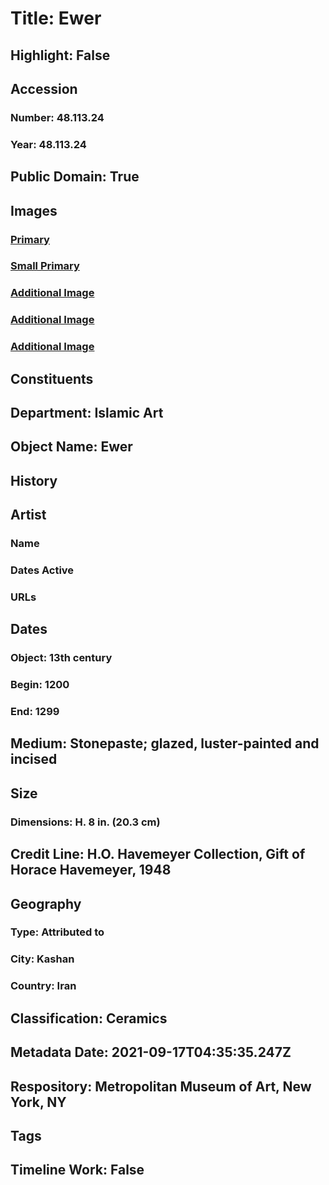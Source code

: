 # Title: Ewer
## Highlight: False
## Accession
### Number: 48.113.24
### Year: 48.113.24
## Public Domain: True
## Images
### [Primary](https://images.metmuseum.org/CRDImages/is/original/LC-48_113_24.jpg)
### [Small Primary](https://images.metmuseum.org/CRDImages/is/web-large/LC-48_113_24.jpg)
### [Additional Image](https://images.metmuseum.org/CRDImages/is/original/LC-48_113_24-view2.jpg)
### [Additional Image](https://images.metmuseum.org/CRDImages/is/original/LC-48_113_24-view4.jpg)
### [Additional Image](https://images.metmuseum.org/CRDImages/is/original/LC-48_113_24-view3.jpg)
## Constituents
## Department: Islamic Art
## Object Name: Ewer
## History
## Artist
### Name
### Dates Active
### URLs
## Dates
### Object: 13th century
### Begin: 1200
### End: 1299
## Medium: Stonepaste; glazed, luster-painted and incised
## Size
### Dimensions: H. 8 in. (20.3 cm)
## Credit Line: H.O. Havemeyer Collection, Gift of Horace Havemeyer, 1948
## Geography
### Type: Attributed to
### City: Kashan
### Country: Iran
## Classification: Ceramics
## Metadata Date: 2021-09-17T04:35:35.247Z
## Respository: Metropolitan Museum of Art, New York, NY
## Tags
## Timeline Work: False